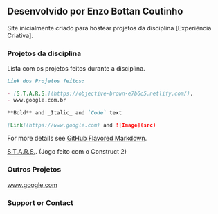 ## Desenvolvido por Enzo Bottan Coutinho

Site inicialmente criado para hostear projetos da disciplina [Experiência Criativa].


### Projetos da disciplina

Lista com os projetos feitos durante a disciplina.

```markdown
Link dos Projetos feitos:

- [S.T.A.R.S.](https://objective-brown-e7b6c5.netlify.com/).
- www.google.com.br

**Bold** and _Italic_ and `Code` text

[Link](https://www.google.com) and ![Image](src)
```

For more details see [GitHub Flavored Markdown](https://guides.github.com/features/mastering-markdown/).

[S.T.A.R.S.](https://objective-brown-e7b6c5.netlify.com/). (Jogo feito com o Construct 2)

### Outros Projetos

www.google.com

### Support or Contact

